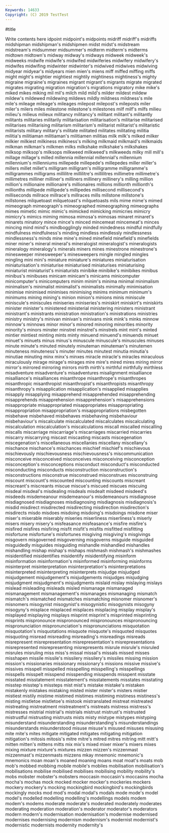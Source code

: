 ```yaml
---
Keywords: 14633
Copyright: (C) 2019 TestTest
---
```


#title

Write contents here
idpoint midpoint's midpoints midriff midriff's midriffs
midshipman midshipman's midshipmen midst midst's midstream midstream's midsummer midsummer's midterm
midterm's midterms midtown midtown's midway midway's midways midweek midweek's midweeks
midwife midwife's midwifed midwiferies midwifery midwifery's midwifes midwifing midwinter midwinter's
midwived midwives midwiving midyear midyear's midyears mien mien's miens miff
miffed miffing miffs might might's mightier mightiest mightily mightiness mightiness's
mighty migraine migraine's migraines migrant migrant's migrants migrate migrated migrates
migrating migration migration's migrations migratory mike mike's miked mikes miking
mil mil's milch mild mild's milder mildest mildew mildew's mildewed
mildewing mildews mildly mildness mildness's mile mile's mileage mileage's mileages
milepost milepost's mileposts miler miler's milers miles milestone milestone's milestones
milf milf's milfs milieu milieu's milieus milieux militancy militancy's militant
militant's militantly militants militaries militarily militarisation militarisation's militarise militarised militarises
militarising militarism militarism's militarist militarist's militaristic militarists military military's militate
militated militates militating militia militia's militiaman militiaman's militiamen militias milk
milk's milked milker milkier milkiest milkiness milkiness's milking milkmaid milkmaid's
milkmaids milkman milkman's milkmen milks milkshake milkshake's milkshakes milksop milksop's
milksops milkweed milkweed's milkweeds milky mill mill's millage millage's milled
millennia millennial millennial's millennium millennium's millenniums millepede millepede's millepedes miller
miller's millers millet millet's milligram milligram's milligramme milligramme's milligrammes milligrams
millilitre millilitre's millilitres millimetre millimetre's millimetres milliner milliner's milliners millinery
millinery's milling million million's millionaire millionaire's millionaires millions millionth millionth's
millionths millipede millipede's millipedes millisecond millisecond's milliseconds millrace millrace's millraces
mills millstone millstone's millstones milquetoast milquetoast's milquetoasts mils mime mime's
mimed mimeograph mimeograph's mimeographed mimeographing mimeographs mimes mimetic mimic mimic's
mimicked mimicking mimicries mimicry mimicry's mimics miming mimosa mimosa's mimosas
minaret minaret's minarets minatory mince mince's minced mincemeat mincemeat's minces
mincing mind mind's mindbogglingly minded mindedness mindful mindfully mindfulness mindfulness's
minding mindless mindlessly mindlessness mindlessness's minds mine mine's mined minefield
minefield's minefields miner miner's mineral mineral's mineralogist mineralogist's mineralogists mineralogy
mineralogy's minerals miners mines minestrone minestrone's minesweeper minesweeper's minesweepers mingle
mingled mingles mingling mini mini's miniature miniature's miniatures miniaturisation miniaturisation's
miniaturise miniaturised miniaturises miniaturising miniaturist miniaturist's miniaturists minibike minibike's minibikes
minibus minibus's minibuses minicam minicam's minicams minicomputer minicomputer's minicomputers minim
minim's minima minimal minimalism minimalism's minimalist minimalist's minimalists minimally minimisation
minimise minimised minimises minimising minims minimum minimum's minimums mining mining's
minion minion's minions minis miniscule miniscule's miniscules miniseries miniseries's miniskirt
miniskirt's miniskirts minister minister's ministered ministerial ministering ministers ministrant ministrant's
ministrants ministration ministration's ministrations ministries ministry ministry's minivan minivan's minivans
mink mink's minks minnow minnow's minnows minor minor's minored minoring
minorities minority minority's minors minster minstrel minstrel's minstrels mint mint's
minted mintier mintiest minting mints minty minuend minuend's minuends minuet
minuet's minuets minus minus's minuscule minuscule's minuscules minuses minute minute's
minuted minutely minuteman minuteman's minutemen minuteness minuteness's minuter minutes minutest
minutia minutia's minutiae minuting minx minx's minxes miracle miracle's miracles
miraculous miraculously mirage mirage's mirages mire mire's mired mires miring
mirror mirror's mirrored mirroring mirrors mirth mirth's mirthful mirthfully mirthless
misadventure misadventure's misadventures misalignment misalliance misalliance's misalliances misanthrope misanthrope's misanthropes
misanthropic misanthropist misanthropist's misanthropists misanthropy misanthropy's misapplication misapplication's misapplied misapplies
misapply misapplying misapprehend misapprehended misapprehending misapprehends misapprehension misapprehension's misapprehensions misappropriate
misappropriated misappropriates misappropriating misappropriation misappropriation's misappropriations misbegotten misbehave misbehaved misbehaves
misbehaving misbehaviour misbehaviour's miscalculate miscalculated miscalculates miscalculating miscalculation miscalculation's miscalculations
miscall miscalled miscalling miscalls miscarriage miscarriage's miscarriages miscarried miscarries miscarry
miscarrying miscast miscasting miscasts miscegenation miscegenation's miscellaneous miscellanies miscellany miscellany's
mischance mischance's mischances mischief mischief's mischievous mischievously mischievousness mischievousness's miscommunication
misconceive misconceived misconceives misconceiving misconception misconception's misconceptions misconduct misconduct's misconducted
misconducting misconducts misconstruction misconstruction's misconstructions misconstrue misconstrued misconstrues misconstruing miscount
miscount's miscounted miscounting miscounts miscreant miscreant's miscreants miscue miscue's miscued
miscues miscuing misdeal misdeal's misdealing misdeals misdealt misdeed misdeed's misdeeds
misdemeanour misdemeanour's misdemeanours misdiagnose misdiagnosed misdiagnoses misdiagnosing misdiagnosis misdiagnosis's misdid
misdirect misdirected misdirecting misdirection misdirection's misdirects misdo misdoes misdoing misdoing's
misdoings misdone miser miser's miserable miserably miseries miserliness miserliness's miserly
misers misery misery's misfeasance misfeasance's misfire misfire's misfired misfires misfiring
misfit misfit's misfits misfitted misfitting misfortune misfortune's misfortunes misgiving misgiving's
misgivings misgovern misgoverned misgoverning misgoverns misguide misguided misguidedly misguides misguiding
mishandle mishandled mishandles mishandling mishap mishap's mishaps mishmash mishmash's mishmashes
misidentified misidentifies misidentify misidentifying misinform misinformation misinformation's misinformed misinforming misinforms
misinterpret misinterpretation misinterpretation's misinterpretations misinterpreted misinterpreting misinterprets misjudge misjudged misjudgement
misjudgement's misjudgements misjudges misjudging misjudgment misjudgment's misjudgments mislaid mislay mislaying
mislays mislead misleading misleads misled mismanage mismanaged mismanagement mismanagement's mismanages
mismanaging mismatch mismatch's mismatched mismatches mismatching misnomer misnomer's misnomers misogynist
misogynist's misogynistic misogynists misogyny misogyny's misplace misplaced misplaces misplacing misplay
misplay's misplayed misplaying misplays misprint misprint's misprinted misprinting misprints mispronounce
mispronounced mispronounces mispronouncing mispronunciation mispronunciation's mispronunciations misquotation misquotation's misquotations misquote
misquote's misquoted misquotes misquoting misread misreading misreading's misreadings misreads misrepresent
misrepresentation misrepresentation's misrepresentations misrepresented misrepresenting misrepresents misrule misrule's misruled misrules
misruling miss miss's missal missal's missals missed misses misshapen missile
missile's missilery missilery's missiles missing mission mission's missionaries missionary missionary's
missions missive missive's missives misspell misspelled misspelling misspelling's misspellings misspells
misspelt misspend misspending misspends misspent misstate misstated misstatement misstatement's misstatements
misstates misstating misstep misstep's missteps mist mist's mistake mistake's mistaken
mistakenly mistakes mistaking misted mister mister's misters mistier mistiest mistily
mistime mistimed mistimes mistiming mistiness mistiness's misting mistletoe mistletoe's mistook
mistranslated mistreat mistreated mistreating mistreatment mistreatment's mistreats mistress mistress's mistresses
mistrial mistrial's mistrials mistrust mistrust's mistrusted mistrustful mistrusting mistrusts mists
misty mistype mistypes mistyping misunderstand misunderstanding misunderstanding's misunderstandings misunderstands misunderstood
misuse misuse's misused misuses misusing mite mite's mites mitigate mitigated
mitigates mitigating mitigation mitigation's mitosis mitosis's mitre mitre's mitred mitres
mitring mitt mitt's mitten mitten's mittens mitts mix mix's mixed
mixer mixer's mixers mixes mixing mixture mixture's mixtures mizzen mizzen's
mizzenmast mizzenmast's mizzenmasts mizzens mkay mnemonic mnemonic's mnemonics moan moan's
moaned moaning moans moat moat's moats mob mob's mobbed mobbing
mobile mobile's mobiles mobilisation mobilisation's mobilisations mobilise mobilised mobilises mobilising
mobility mobility's mobs mobster mobster's mobsters moccasin moccasin's moccasins mocha
mocha's mochas mock mocked mocker mocker's mockeries mockers mockery mockery's
mocking mockingbird mockingbird's mockingbirds mockingly mocks mod mod's modal modal's
modals mode mode's model model's modelled modelling modelling's modellings models
modem modem's modems moderate moderate's moderated moderately moderates moderating moderation
moderation's moderator moderator's moderators modern modern's modernisation modernisation's modernise modernised
modernises modernising modernism modernism's modernist modernist's modernistic modernists modernity modernity's
